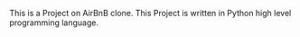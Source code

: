 This is a Project on AirBnB clone.
This Project is written in Python high level programming language.
